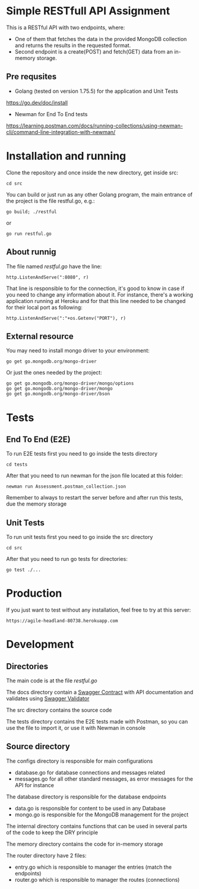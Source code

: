 # Simple RESTfull API Assignment
This is a RESTful API with two endpoints, where:
- One of them that fetches the data in the provided MongoDB collection and returns the results in the requested format.
- Second endpoint is a create(POST) and fetch(GET) data from an in-memory storage.


## Pre requsites
- Golang (tested on version 1.75.5) for the application and Unit Tests

https://go.dev/doc/install

- Newman for End To End tests

https://learning.postman.com/docs/running-collections/using-newman-cli/command-line-integration-with-newman/


# Installation and running
Clone the repository and once inside the new directory, get inside src:
```
cd src
```
You can build or just run as any other Golang program, the main entrance of the project is the file restful.go, e.g.:
```
go build; ./restful
```
or
```
go run restful.go
```

## About runnig
The file named *restful.go* have the line:
```
http.ListenAndServe(":8080", r)
```
That line is responsible to for the connection, it's good to know in case if you need to change any information about it.
For instance, there's a working application running at Heroku and for that this line needed to be changed for their local port as following:
```
http.ListenAndServe(":"+os.Getenv("PORT"), r)
```


## External resource
You may need to install mongo driver to your environment:
```
go get go.mongodb.org/mongo-driver
```
Or just the ones needed by the project:
```
go get go.mongodb.org/mongo-driver/mongo/options
go get go.mongodb.org/mongo-driver/mongo
go get go.mongodb.org/mongo-driver/bson
```


# Tests
## End To End (E2E)
To run E2E tests first you need to go inside the tests directory
```
cd tests
```
After that you need to run newman for the json file located at this folder:
```
newman run Assessment.postman_collection.json
```
Remember to always to restart the server before and after run this tests, due the memory storage

## Unit Tests
To run unit tests first you need to go inside the src directory
```
cd src
```
After that you need to run go tests for directories:
```
go test ./...
```


# Production
If you just want to test without any installation, feel free to try at this server:
```
https://agile-headland-80738.herokuapp.com
```


# Development
## Directories
The main code is at the file *restful.go*

The docs directory contain a [Swagger Contract](https://swagger.io/docs/specification/paths-and-operations/) with API documentation and validates using [Swagger Validator](https://editor.swagger.io/)

The src directory contains the source code

The tests directory contains the E2E tests made with Postman, so you can use the file to import it, or use it with Newman in console

## Source directory
The configs directory is responsible for main configurations
- database.go for database connections and messages related
- messages.go for all other standard messages, as error messages for the API for instance

The database directory is responsible for the database endpoints
- data.go is responsible for content to be used in any Database
- mongo.go is responsible for the MongoDB management for the project

The internal directory contains functions that can be used in several parts of the code to keep the DRY principle

The memory directory contains the code for in-memory storage

The router directory have 2 files:
- entry.go which is responsible to manager the entries (match the endpoints)
- router.go which is responsible to manager the routes (connections)
